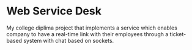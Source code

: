 # Web Service Desk
My college diplima project that implements a service which enables company to have a real-time link with their employees through a ticket-based system with chat based on sockets.
